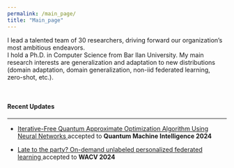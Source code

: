 ```yaml
---
permalink: /main_page/
title: "Main_page"
---
```

I lead a talented team of 30 researchers, driving forward our organization’s most ambitious endeavors.
<br>
I hold a Ph.D. in Computer Science from Bar Ilan University. 
My main research interests are generalization and adaptation to new distributions (domain adaptation, domain generalization, non-iid federated learning, zero-shot, etc.).

<br>
<h4>Recent Updates</h4>
<hr>

<ul><li><a href="/papers/QAOA_init.pdf"> Iterative-Free Quantum Approximate Optimization Algorithm Using Neural Networks </a> accepted to <strong>Quantum Machine Intelligence 2024</strong></li></ul>

<ul><li><a href="https://openaccess.thecvf.com/content/WACV2024/html/Amosy_Late_to_the_Party_On-Demand_Unlabeled_Personalized_Federated_Learning_WACV_2024_paper.html"> Late to the party? On-demand unlabeled personalized federated learning </a> accepted to <strong>WACV 2024</strong></li></ul>
